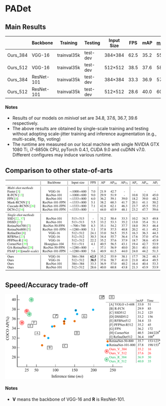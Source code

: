 # PADet

## Main Results

|          | Backbone   | Training    | Testing  | Input Size     | FPS  | mAP  | mAP@0.5 | mAP@0.75 | mAP@S | mAP@M | mAP@L |
| -------- | ---------- | ----------- | -------- | -------------- | ---- | ---- | ------- | -------- | ----- | ----- | ----- |
| Ours_384 | VGG-16     | trainval35k | test-dev | 384$\times$384 | 62.5 | 35.2 | 55.9    | 38.1     | 17.7  | 38.2  | 48.3  |
| Ours_512 | VGG-16     | trainval35k | test-dev | 512$\times$512 | 38.5 | 37.6 | 58.7    | 41.0     | 21.0  | 40.4  | 49.5  |
| Ours_384 | ResNet-101 | trainval35k | test-dev | 384$\times$384 | 33.3 | 36.9 | 57.0    | 40.2     | 16.4  | 40.4  | 53.3  |
| Ours_512 | ResNet-101 | trainval35k | test-dev | 512$\times$512 | 28.6 | 40.0 | 60.8    | 43.8     | 21.3  | 43.9  | 53.9  |
#### Notes

- Results of our models on $\textit{minival}$ set are 34.8, 37.6, 36.7, 39.6 respectively.
- The above results are obtained by single-scale training and testing without adopting scale-jitter training and inference augmentation (e.g., multi-scale, flip, voting)
- The runtime are measured on our local machine with single NVIDIA GTX 1080 Ti, i7-6850k CPU, pyTorch 0.4.1, CUDA 9.0 and cuDNN v7.0. Different configures may induce various runtime. 

## Comparison to other state-of-arts

![results](images\results.png)

## Speed/Accuracy trade-off
![speed](images\speed.png)

#### Notes

- $\textbf{V}$ means the backbone of VGG-16 and $\textbf{R}$ is ResNet-101.
